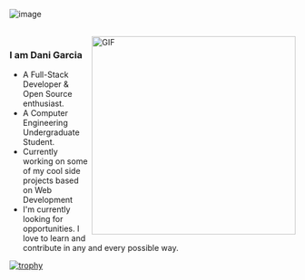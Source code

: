 ![image](https://user-images.githubusercontent.com/11914764/184830180-192f1cc3-98fa-48e9-917c-d5522c391cd8.png)


<br />
<img width="359" height="349.5" align="right" alt="GIF" src="https://media1.tenor.com/images/237ff17bc98383883f1bcbb307a8f344/tenor.gif?itemid=17254754" />


### I am Dani Garcia
- A Full-Stack Developer & Open Source enthusiast.
- A Computer Engineering Undergraduate Student. 
- Currently working on some of my cool side projects based on Web Development
- I'm currently looking for opportunities. I love to learn and contribute in any and every possible way.

[![trophy](https://github-profile-trophy.vercel.app/?username=QueeNFrisk&theme=onedark)](https://github.com/QueeNFrisk/github-profile-trophy)


